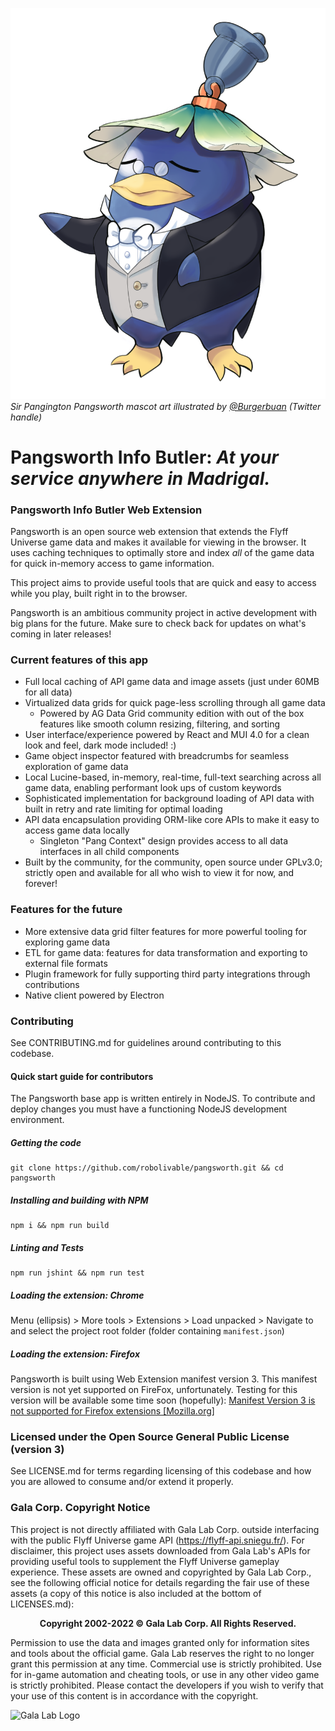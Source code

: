 ![Sir Pangington Pangsworth](docs/Pangington.png)
*Sir Pangington Pangsworth mascot art illustrated by [@Burgerbuan](https://twitter.com/burgerbuan) (Twitter handle)*

# Pangsworth Info Butler: *At your service anywhere in Madrigal.*

### Pangsworth Info Butler Web Extension
Pangsworth is an open source web extension that extends the Flyff Universe game data and makes it available for viewing in the browser. It uses caching techniques to optimally store and index *all* of the game data for quick in-memory access to game information.

This project aims to provide useful tools that are quick and easy to access while you play, built right in to the browser.

Pangsworth is an ambitious community project in active development with big plans for the future. Make sure to check back for updates on what's coming in later releases!

### Current features of this app
- Full local caching of API game data and image assets (just under 60MB for all data)
- Virtualized data grids for quick page-less scrolling through all game data
  - Powered by AG Data Grid community edition with out of the box features like smooth column resizing, filtering, and sorting
- User interface/experience powered by React and MUI 4.0 for a clean look and feel, dark mode included! :)
- Game object inspector featured with breadcrumbs for seamless exploration of game data
- Local Lucine-based, in-memory, real-time, full-text searching across all game data, enabling performant look ups of custom keywords
- Sophisticated implementation for background loading of API data with built in retry and rate limiting for optimal loading
- API data encapsulation providing ORM-like core APIs to make it easy to access game data locally
  - Singleton "Pang Context" design provides access to all data interfaces in all child components
- Built by the community, for the community, open source under GPLv3.0; strictly open and available for all who wish to view it for now, and forever!

### Features for the future
- More extensive data grid filter features for more powerful tooling for exploring game data
- ETL for game data: features for data transformation and exporting to external file formats
- Plugin framework for fully supporting third party integrations through contributions
- Native client powered by Electron

### Contributing
See CONTRIBUTING.md for guidelines around contributing to this codebase.

#### Quick start guide for contributors
The Pangsworth base app is written entirely in NodeJS. To contribute and deploy changes you must have a functioning NodeJS development environment.

##### Getting the code
```
git clone https://github.com/robolivable/pangsworth.git && cd pangsworth
```

##### Installing and building with NPM
```
npm i && npm run build
```

##### Linting and Tests
```
npm run jshint && npm run test
```

##### Loading the extension: Chrome
Menu (ellipsis) > More tools > Extensions > Load unpacked > Navigate to and select the project root folder (folder containing `manifest.json`)

##### Loading the extension: Firefox
Pangsworth is built using Web Extension manifest version 3. This manifest version is not yet supported on FireFox, unfortunately. Testing for this version will be available some time soon (hopefully): [Manifest Version 3 is not supported for Firefox extensions [Mozilla.org]](https://discourse.mozilla.org/t/manifest-version-3-is-not-supported-for-firefox-extensions/80651/5)

### Licensed under the Open Source General Public License (version 3)
See LICENSE.md for terms regarding licensing of this codebase and how you are allowed to consume and/or extend it properly.

### Gala Corp. Copyright Notice
This project is not directly affiliated with Gala Lab Corp. outside interfacing with the public Flyff Universe game API (https://flyff-api.sniegu.fr/). For disclaimer, this project uses assets downloaded from Gala Lab's APIs for providing useful tools to supplement the Flyff Universe gameplay experience. These assets are owned and copyrighted by Gala Lab Corp., see the following official notice for details regarding the fair use of these assets (a copy of this notice is also included at the bottom of LICENSES.md):

<p  align="center" style="font-weight: bold;">
Copyright 2002-2022 © Gala Lab Corp. All Rights Reserved.
</p>
Permission to use the data and images granted only for information sites and tools about the official game. Gala Lab reserves the right to no longer grant this permission at any time. Commercial use is strictly prohibited. Use for in-game automation and cheating tools, or use in any other video game is strictly prohibited. Please contact the developers if you wish to verify that your use of this content is in accordance with the copyright.

![Gala Lab Logo](https://lh3.googleusercontent.com/X1lOAnKqF51Ngrb4zRYKpWGwc5znNcWc-77eWBpoN_uQc9guiEZTSOaQKpAxJ0ClcyPiF1Tl8qRxsFeXWocAZh-vEFtMe4WNllKqV9g0CQMaf2pHCLNCjvtiZyJHWn1sBKy4EbLOahSV-8HjiA)
